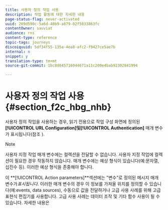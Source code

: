 ```yaml
---
title: 사용자 정의 작업 사용
description: 작업 활동에 대한 자세한 내용
page-status-flag: never-activated
uuid: 269d590c-5a6d-40b9-a879-02f5033863fc
contentOwner: sauviat
audience: rns
content-type: reference
topic-tags: journeys
discoiquuid: 5df34f55-135a-4ea8-afc2-f9427ce5ae7b
internal: n
snippet: y
translation-type: tm+mt
source-git-commit: 1bc8d845716044671a11c200e4bab92302841994

---
```



# 사용자 정의 작업 사용 {#section_f2c_hbg_nhb}

사용자 정의 작업을 사용하는 경우, 읽기 전용으로 작업 구성 화면에 정의된 **[!UICONTROL URL Configuration]**및**[!UICONTROL Authentication]** 매개 변수가 표시됩니다(참조 [](../action/about-custom-action-configuration.md)).

>[!NOTE]
>
>사용자 지정 작업 매개 변수에는 컬렉션을 전달할 수 없습니다. 사용자 지정 작업에 컬렉션이 필요한 경우 작동하지 않습니다. 매개 변수에는 예상 형식이 있습니다(예:문자열, 십진수 등). 이러한 예상 형식을 존중해야 합니다.

이 **[!UICONTROL Action parameters]**섹션에는 &quot;변수&quot;로 정의된 메시지 매개 변수가&#x200B;_표시됩니다_. 이러한 매개 변수의 경우 이 정보를 가져올 위치를 정의할 수 있습니다(예:events, data sources), 수동으로 값을 전달하거나 고급 사용 사례를 위해 고급 표현식 편집기를 사용합니다. 고급 사용 사례는 데이터 조작 및 기타 함수 사용이 될 수 있습니다. 자세한 내용은[](../expression/expressionadvanced.md)
